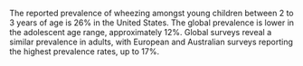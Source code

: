 The reported prevalence of wheezing amongst young children between 2 to 3 years of age is 26% in the United States. The global prevalence is lower in the adolescent age range, approximately 12%. Global surveys reveal a similar prevalence in adults, with European and Australian surveys reporting the highest prevalence rates, up to 17%.